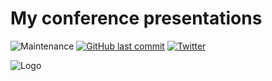 # My conference presentations
![Maintenance](https://img.shields.io/maintenance/yes/2020.svg?style=flat-square)
[![GitHub last commit](https://img.shields.io/github/last-commit/olafhartong/Presentations.svg?style=flat-square)](https://github.com/olafhartong/Presentations/commit/master)
[![Twitter](https://img.shields.io/twitter/follow/olafhartong.svg?style=social&label=Follow)](https://twitter.com/olafhartong)

![Logo](../../..//ThreatHunting/blob/master/files/ThreatHunting-logo.png)
